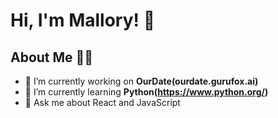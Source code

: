 # Hi, I'm Mallory! 👋 

## About Me 🙋‍♀️
- 🔭 I’m currently working on **OurDate(ourdate.gurufox.ai)**
- 🌱 I’m currently learning **Python(https://www.python.org/)**
- 💬 Ask me about React and JavaScript
  